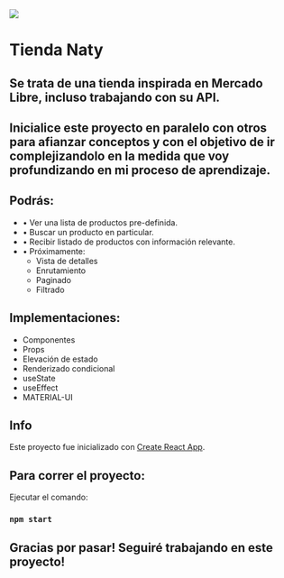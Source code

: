 <img src="https://user-images.githubusercontent.com/84355672/154554650-a758df82-af5c-4d70-af98-95f8a6ba7213.png" whidth = "100%">

# Tienda Naty

## Se trata de una tienda inspirada en Mercado Libre, incluso trabajando con su API. 

## Inicialice este proyecto en paralelo con otros para afianzar conceptos y con el objetivo de ir complejizandolo en la medida que voy profundizando en mi proceso de aprendizaje. 

## Podrás:
<ul>
    <li>• Ver una lista de productos pre-definida.</li>
    <li>• Buscar un producto en particular. </li>
    <li>• Recibir listado de productos con información relevante. </li>
    <li>• Próximamente: 
                    <ul>
                        <li>Vista de detalles</li>
                        <li>Enrutamiento</li>
                        <li>Paginado</li>
                        <li>Filtrado</li>
                    </ul>
    </li>
</ul>


## Implementaciones:
 <ul>
    <li>Componentes</li>
    <li>Props</li>
    <li>Elevación de estado</li>
    <li>Renderizado condicional</li>
    <li>useState</li>
    <li>useEffect</li>
    <li>MATERIAL-UI</li>
</ul>

## Info

Este proyecto fue inicializado con [Create React App](https://github.com/facebook/create-react-app).

## Para correr el proyecto:

Ejecutar el comando:

### `npm start`

## Gracias por pasar! Seguiré trabajando en este proyecto!
